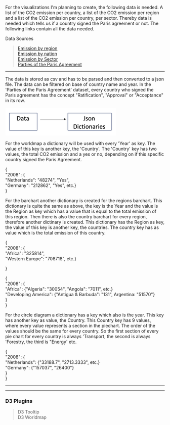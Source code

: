 For the visualizations I'm planning to create, the following data is needed. A list of the CO2 emission per country, a list of the CO2 emission per region and a list of the CO2 emission per country, per sector. Thereby data is needed which tells us if a country signed the Paris agreement or not.
The following links contain all the data needed.

Data Sources  
> [Emission by region](https://cdiac.ess-dive.lbl.gov/trends/emis/tre_regional.html)  
> [Emission by nation](https://cdiac.ess-dive.lbl.gov/trends/emis/tre_coun.html)  
> [Emission by Sector](https://ourworldindata.org/co2-and-other-greenhouse-gas-emissions#emissions-by-sector)  
> [Parties of the Paris Agreement](http://paris-agreement-entry-into-force.openclimatedata.net/)  

---

The data is stored as csv and has to be parsed and then converted to a json file. The data can be filtered on base of country name and year. In the 'Parties of the Paris Agreement' dataset, every country who signed the Paris agreement has the concept "Ratification", "Approval" or "Acceptance" in its row.  

<img src="Images/diagram1.png" width="350">

For the worldmap a dictionary will be used with every 'Year' as key. The value of this key is another key, the 'Country'. The 'Country' key has two values, the total CO2 emission and a yes or no, depending on if this specific country signed the Paris Agreement.

{  
	"2008": {  
		"Netherlands": "48274", "Yes",  
    		"Germany": "212862", "Yes", etc.}  
}


For the barchart another dictionary is created for the regions barchart. This dictionary is quite the same as above, the key is the Year and the value is the Region as key which has a value that is equal to the total emission of this region. Then there is also the country barchart for every region, therefore another dictinary is created. This dictionary has the Region as key, the value of this key is another key, the countries. The country key has as value which is the total emission of this country.

{  
	"2008": {  
		"Africa": "325814",  
		"Western Europe": "708718", etc.}  
  
}  

{  
	"2008": {  
		"Africa": {"Algeria": "30054", "Angola": "7011", etc.}  
    "Developing America": {"Antigua & Barbuda": "131", Argentina: "51570"}  
}  
}  

For the circle diagram a dictionary has a key which also is the year. This key has another key as value, the Country. This Country key has 9 values, where every value represents a section in the piechart. The order of the values should be the same for every country. So the first section of every pie chart for every country is always 'Transport, the second is always 'Forestry, the third is "Energy' etc.

{  
	"2008": {  
		"Netherlands": {"33188.7", "2713.3333", etc.}  
    		"Germany": {"157037", "26400"}  
}  
}  

---



---

### D3 Plugins
> D3 Tooltip  
> D3 Worldmap
